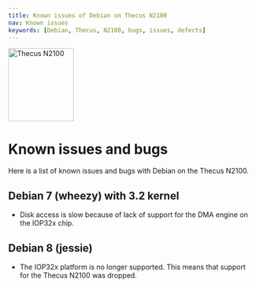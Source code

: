 ```yaml
---
title: Known issues of Debian on Thecus N2100
nav: Known issues
keywords: [Debian, Thecus, N2100, bugs, issues, defects]
---
```


<div class="right">
<img src = "../images/r_n2100_debian.jpg" class="border" alt="Thecus N2100" width="133" height="148" />
</div>

<h1>Known issues and bugs</h1>

Here is a list of known issues and bugs with Debian on the Thecus N2100.

<h2>Debian 7 (wheezy) with 3.2 kernel</h2>

<ul>

<li>Disk access is slow because of lack of support for the DMA engine on
the IOP32x chip.</li>

</ul>

<h2>Debian 8 (jessie)</h2>

* The IOP32x platform is no longer supported.  This means that support
for the Thecus N2100 was dropped.



